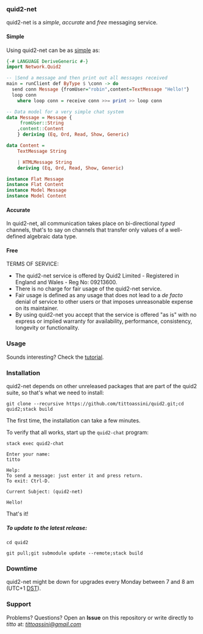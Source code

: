 ### quid2-net

quid2-net is a *simple*, *accurate* and *free* messaging service.

#### Simple

Using quid2-net can be as [simple](app/hello.hs) as:

```haskell
{-# LANGUAGE DeriveGeneric #-}
import Network.Quid2

-- |Send a message and then print out all messages received
main = runClient def ByType $ \conn -> do
  send conn Message {fromUser="robin",content=TextMessage "Hello!"}
  loop conn
    where loop conn = receive conn >>= print >> loop conn

-- Data model for a very simple chat system
data Message = Message {
     fromUser::String
    ,content::Content
    } deriving (Eq, Ord, Read, Show, Generic)

data Content =
    TextMessage String

    | HTMLMessage String
    deriving (Eq, Ord, Read, Show, Generic)

instance Flat Message
instance Flat Content
instance Model Message
instance Model Content
```

#### Accurate

In quid2-net, all communication takes place on bi-directional *typed* channels, that's to say on channels that transfer only values of a well-defined algebraic data type.

#### Free

TERMS OF SERVICE: 
* The quid2-net service is offered by Quid2 Limited - Registered in England and Wales - Reg No: 09213600.
* There is no charge for fair usage of the quid2-net service. 
* Fair usage is defined as any usage that does not lead to a *de facto* denial of service to other users or that imposes unreasonable expense on its maintainer.
* By using quid2-net you accept that the service is offered "as is" with no express or implied warranty for availability, performance, consistency, longevity or functionality.

### Usage

Sounds interesting? Check the [tutorial](tutorial.md).

### Installation

quid2-net depends on other unreleased packages that are part of the quid2 suite, so that's what we need to install:

`git clone --recursive https://github.com/tittoassini/quid2.git;cd quid2;stack build`

The first time, the installation can take a few minutes.

To verify that all works, start up the `quid2-chat` program:

```
stack exec quid2-chat

Enter your name:
titto

Help:
To send a message: just enter it and press return.
To exit: Ctrl-D.

Current Subject: (quid2-net)

Hello!
```

That's it!

##### To update to the latest release:

`cd quid2`

`git pull;git submodule update --remote;stack build`

### Downtime
quid2-net might be down for upgrades every Monday between 7 and 8 am (UTC+1 [DST](https://en.wikipedia.org/wiki/Daylight_saving_time)).

### Support
Problems? Questions? Open an **Issue** on this repository or write directly to *titto* at: *tittoassini@gmail.com*
